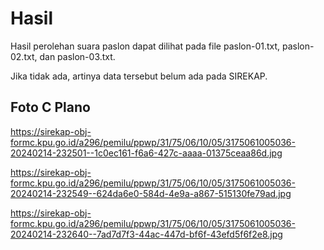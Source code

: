 # Hasil

Hasil perolehan suara paslon dapat dilihat pada file paslon-01.txt, paslon-02.txt, dan paslon-03.txt.

Jika tidak ada, artinya data tersebut belum ada pada SIREKAP.

## Foto C Plano

https://sirekap-obj-formc.kpu.go.id/a296/pemilu/ppwp/31/75/06/10/05/3175061005036-20240214-232501--1c0ec161-f6a6-427c-aaaa-01375ceaa86d.jpg

https://sirekap-obj-formc.kpu.go.id/a296/pemilu/ppwp/31/75/06/10/05/3175061005036-20240214-232549--624da6e0-584d-4e9a-a867-515130fe79ad.jpg

https://sirekap-obj-formc.kpu.go.id/a296/pemilu/ppwp/31/75/06/10/05/3175061005036-20240214-232640--7ad7d7f3-44ac-447d-bf6f-43efd5f6f2e8.jpg
